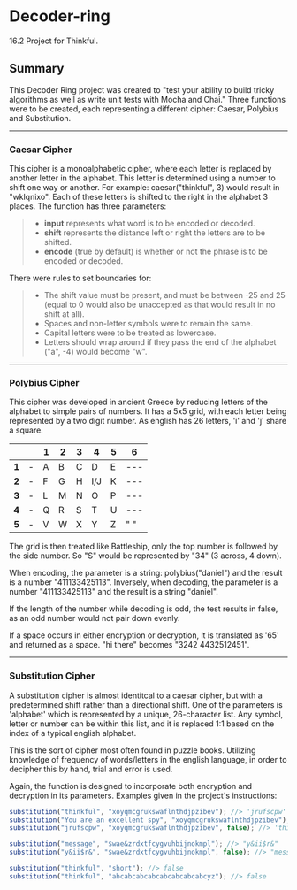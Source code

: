 # Decoder-ring

16.2 Project for Thinkful.

## Summary

This Decoder Ring project was created to "test your ability to build tricky algorithms as well as write unit tests with Mocha and Chai."
Three functions were to be created, each representing a different cipher: Caesar, Polybius and Substitution.

---

### Caesar Cipher

This cipher is a monoalphabetic cipher, where each letter is replaced by another letter in the alphabet. This letter is determined using a number to shift one way or another. For example: caesar("thinkful", 3) would result in "wklqnixo". Each of these letters is shifted to the right in the alphabet 3 places.
The function has three parameters:
> - **input** represents what word is to be encoded or decoded.
> - **shift** represents the distance left or right the letters are to be shifted.
> - **encode** (true by default) is whether or not the phrase is to be encoded or decoded.

There were rules to set boundaries for:
> - The shift value must be present, and must be between -25 and 25 (equal to 0 would also be unaccepted as that would result in no shift at all).
> - Spaces and non-letter symbols were to remain the same.
> - Capital letters were to be treated as lowercase.
> - Letters should wrap around if they pass the end of the alphabet ("a", -4) would become "w".

---

### Polybius Cipher

This cipher was developed in ancient Greece by reducing letters of the alphabet to simple pairs of numbers. It has a 5x5 grid, with each letter being represented by a two digit number. As english has 26 letters, 'i' and 'j' share a square.

|       |     | 1   | 2   | 3   | 4   | 5   | 6   |
| ----- | --- | --- | --- | --- | --- | --- | --- |
| **1** | -   | A   | B   | C   | D   | E   | --- |
| **2** | -   | F   | G   | H   | I/J | K   | --- |
| **3** | -   | L   | M   | N   | O   | P   | --- |
| **4** | -   | Q   | R   | S   | T   | U   | --- |
| **5** | -   | V   | W   | X   | Y   | Z   | " " |

The grid is then treated like Battleship, only the top number is followed by the side number. So "S" would be represented by "34" (3 across, 4 down).

When encoding, the parameter is a string: polybius("daniel") and the result is a number "411133425113". 
Inversely, when decoding, the parameter is a number "411133425113" and the result is a string "daniel".

If the length of the number while decoding is odd, the test results in false, as an odd number would not pair down evenly. 

If a space occurs in either encryption or decryption, it is translated as '65' and returned as a space. "hi there" becomes "3242 4432512451".

---

### Substitution Cipher

A substitution cipher is almost identitcal to a caesar cipher, but with a predetermined shift rather than a directional shift. One of the parameters is 'alphabet' which is represented by a unique, 26-character list. Any symbol, letter or number can be within this list, and it is replaced 1:1 based on the index of a typical english alphabet.

This is the sort of cipher most often found in puzzle books. Utilizing knowledge of frequency of words/letters in the english language, in order to decipher this by hand, trial and error is used. 

Again, the function is designed to incorporate both encryption and decryption in its parameters. Examples given in the project's instructions:

```javascript
substitution("thinkful", "xoyqmcgrukswaflnthdjpzibev"); //> 'jrufscpw'
substitution("You are an excellent spy", "xoyqmcgrukswaflnthdjpzibev"); //> 'elp xhm xf mbymwwmfj dne'
substitution("jrufscpw", "xoyqmcgrukswaflnthdjpzibev", false); //> 'thinkful'

substitution("message", "$wae&zrdxtfcygvuhbijnokmpl"); //> "y&ii$r&"
substitution("y&ii$r&", "$wae&zrdxtfcygvuhbijnokmpl", false); //> "message"

substitution("thinkful", "short"); //> false
substitution("thinkful", "abcabcabcabcabcabcabcabcyz"); //> false
```
